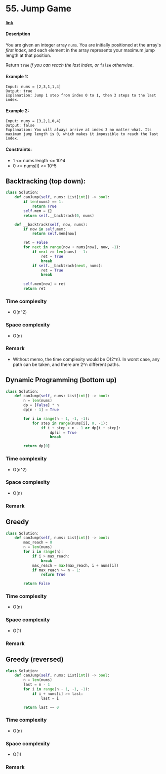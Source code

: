 # 55. Jump Game

#### [link](https://leetcode.com/problems/jump-game/)

#### Description
You are given an integer array `nums`. You are initially positioned at the array's *first index*, and each element in the array represents your maximum jump length at that position.

Return `true` *if you can reach the last index, or* `false` *otherwise*.

#### Example 1:
```
Input: nums = [2,3,1,1,4]
Output: true
Explanation: Jump 1 step from index 0 to 1, then 3 steps to the last index.
```
#### Example 2:
```
Input: nums = [3,2,1,0,4]
Output: false
Explanation: You will always arrive at index 3 no matter what. Its maximum jump length is 0, which makes it impossible to reach the last index.
```

#### Constraints:
* 1 <= nums.length <= 10^4
* 0 <= nums[i] <= 10^5

## Backtracking (top down):
```python
class Solution:
    def canJump(self, nums: List[int]) -> bool:
        if len(nums) == 1:
            return True
        self.mem = {}
        return self.__backtrack(0, nums)

    def __backtrack(self, now, nums):
        if now in self.mem:
            return self.mem[now]

        ret = False
        for next in range(now + nums[now], now, -1):
            if next >= len(nums) - 1:
                ret = True
                break
            if self.__backtrack(next, nums):
                ret = True
                break
        
        self.mem[now] = ret
        return ret
```
### Time complexity
* O(n^2)
### Space complexity
* O(n)
### Remark
* Without memo, the time complexity would be O(2^n). In worst case, any path can be taken, and there are 2^n different paths.

## Dynamic Programming (bottom up)
```python
class Solution:
    def canJump(self, nums: List[int]) -> bool:
        n = len(nums)
        dp = [False] * n
        dp[n - 1] = True

        for i in range(n - 1, -1, -1):
            for step in range(nums[i], 0, -1):
                if i + step > n - 1 or dp[i + step]:
                    dp[i] = True
                    break

        return dp[0]
```
### Time complexity
* O(n^2)
### Space complexity
* O(n)
### Remark

## Greedy
```python
class Solution:
    def canJump(self, nums: List[int]) -> bool:
        max_reach = 0
        n = len(nums)
        for i in range(n):
            if i > max_reach:
                break
            max_reach = max(max_reach, i + nums[i])
            if max_reach >= n - 1:
                return True

        return False
```
### Time complexity
* O(n)
### Space complexity
* O(1)
### Remark

## Greedy (reversed)
```python
class Solution:
    def canJump(self, nums: List[int]) -> bool:
        n = len(nums)
        last = n - 1
        for i in range(n - 1, -1, -1):
            if i + nums[i] >= last:
                last = i

        return last == 0
```
### Time complexity
* O(n)
### Space complexity
* O(1)
### Remark